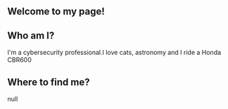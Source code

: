Welcome to my page!
--------------------------------------------

Who am I?
--------------------------------------------

I'm a cybersecurity professional.I love cats, astronomy and I ride a Honda CBR600

Where to find me?
--------------------------------------------
null
